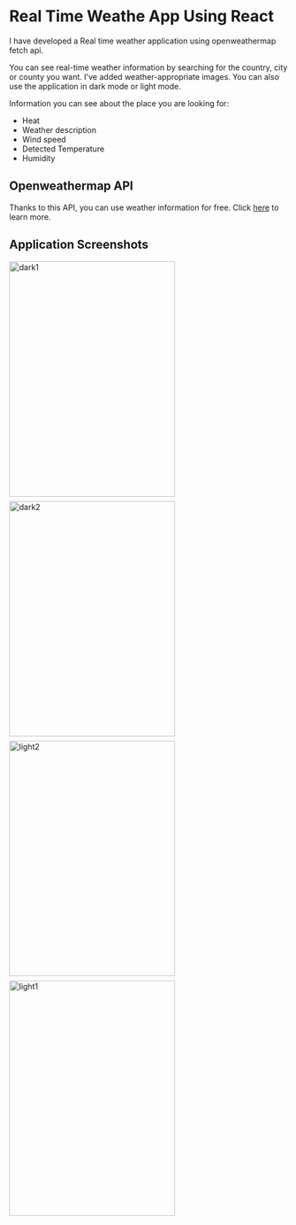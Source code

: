 # Real Time Weathe App Using React

I have developed a Real time weather application using openweathermap fetch api.

You can see real-time weather information by searching for the country, city or county you want. I've added weather-appropriate images. You can also use the application in dark mode or light mode.

Information you can see about the place you are looking for:
- Heat
- Weather description
- Wind speed
- Detected Temperature
- Humidity

## Openweathermap API
Thanks to this API, you can use weather information for free. Click [here](https://openweathermap.org/api) to learn more.

## Application Screenshots
<div style="display:flex; flex-direction: row; flex-wrap: wrap; gap: 8px;">
<img width="300" height="425" alt="dark1" src="https://user-images.githubusercontent.com/62993659/224357038-3ebd76d3-4d6f-4150-bf58-aee2db92d5b1.png">
<img width="300" height="425" alt="dark2" src="https://user-images.githubusercontent.com/62993659/224357115-105e2569-f81f-4023-b231-56b55c6fa7d2.png">
<img width="300" height="425" alt="light2" src="https://user-images.githubusercontent.com/62993659/224357132-f9946a27-57d1-43b0-9a1b-ed913617e5d5.png">
<img width="300" height="425" alt="light1" src="https://user-images.githubusercontent.com/62993659/224357150-158fc786-6d41-4ffc-b3bd-273445516d2e.png">
</div>
